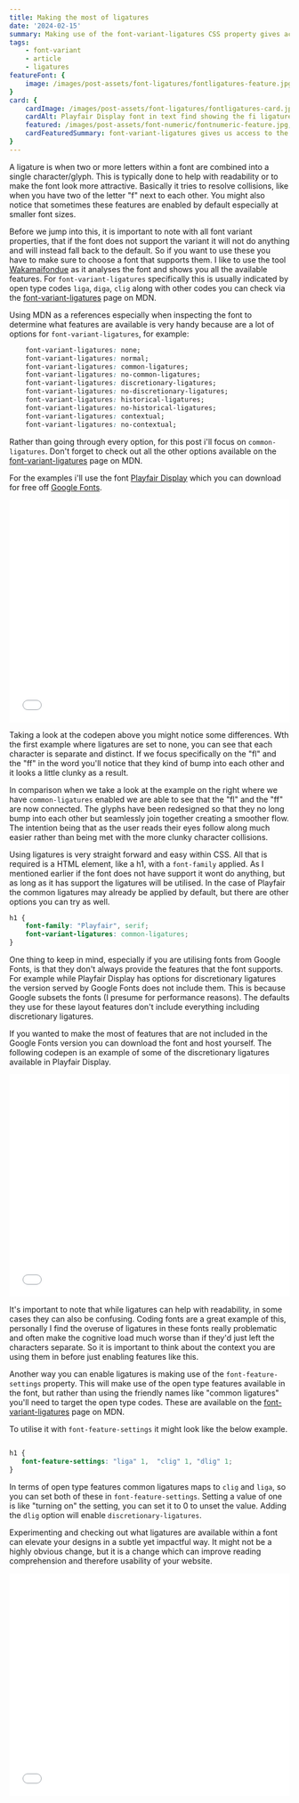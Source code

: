 ```yaml
---
title: Making the most of ligatures
date: '2024-02-15'
summary: Making use of the font-variant-ligatures CSS property gives access too alternate glyphs within fonts that combine one or more glyphs to improve readability.
tags:
    - font-variant
    - article
    - ligatures
featureFont: {  
    image: /images/post-assets/font-ligatures/fontligatures-feature.jpg
}
card: {
    cardImage: /images/post-assets/font-ligatures/fontligatures-card.jpg,
    cardAlt: Playfair Display font in text find showing the fi ligatures,
    featured: /images/post-assets/font-numeric/fontnumeric-feature.jpg,
    cardFeaturedSummary: font-variant-ligatures gives us access to the ligature open type features directly in our websites and web applications.
}
---
```


A ligature is when two or more letters within a font are combined into a single character/glyph. This is typically done to help with readability or to make the font look more attractive. Basically it tries to resolve collisions, like when you have two of the letter "f" next to each other. You might also notice that sometimes these features are enabled by default especially at smaller font sizes.

Before we jump into this, it is important to note with all font variant properties, that if the font does not support the variant it will not do anything and will instead fall back to the default. So if you want to use these you have to make sure to choose a font that supports them. I like to use the tool [Wakamaifondue](https://wakamaifondue.com/) as it analyses the font and shows you all the available features. For `font-variant-ligatures` specifically this is usually indicated by open type codes `liga`, `diga`, `clig` along with other codes you can check via the [font-variant-ligatures](https://developer.mozilla.org/en-US/docs/Web/CSS/font-variant-ligatures) page on MDN.

Using MDN as a references especially when inspecting the font to determine what features are available is very handy because are a lot of options for `font-variant-ligatures`, for example:

```css
    font-variant-ligatures: none;
    font-variant-ligatures: normal;
    font-variant-ligatures: common-ligatures;
    font-variant-ligatures: no-common-ligatures;
    font-variant-ligatures: discretionary-ligatures;
    font-variant-ligatures: no-discretionary-ligatures;
    font-variant-ligatures: historical-ligatures;
    font-variant-ligatures: no-historical-ligatures;
    font-variant-ligatures: contextual;
    font-variant-ligatures: no-contextual;
```

Rather than going through every option, for this post i'll focus on `common-ligatures`. Don't forget to check out all the other options available on the [font-variant-ligatures](https://developer.mozilla.org/en-US/docs/Web/CSS/font-variant-ligatures) page on MDN.


For the examples i'll use the font [Playfair Display](https://fonts.google.com/specimen/Playfair+Display) which you can download for free off [Google Fonts](https://fonts.google.com/).

<div class="codepen"><iframe height="400" style="width: 100%;" scrolling="no" title="font-variant-ligatures demo" src="//codepen.io/mandymichael/embed/GRePoMg/?height=300&theme-id=dark&default-tab=result" frameBorder="no"  allowfullscreen="true">
</iframe></div>

Taking a look at the codepen above you might notice some differences. Wth the first example where ligatures are set to none, you can see that each character is separate and distinct. If we focus specifically on the "fl" and the "ff" in the word you'll notice that they kind of bump into each other and it looks a little clunky as a result.

In comparison when we take a look at the example on the right where we have `common-ligatures` enabled we are able to see that the "fl" and the "ff" are now connected. The glyphs have been redesigned so that they no long bump into each other but seamlessly join together creating a smoother flow. The intention being that as the user reads their eyes follow along much easier rather than being met with the more clunky character collisions.

Using ligatures is very straight forward and easy within CSS. All that is required is a HTML element, like a h1, with a `font-family` applied. As I mentioned earlier if the font does not have support it wont do anything, but as long as it has support the ligatures will be utilised. In the case of Playfair the common ligatures may already be applied by default, but there are other options you can try as well.

```css
h1 {
	font-family: "Playfair", serif;
    font-variant-ligatures: common-ligatures;
}
```

One thing to keep in mind, especially if you are utilising fonts from Google Fonts, is that they don't always provide the features that the font supports. For example while Playfair Display has options for discretionary ligatures the version served by Google Fonts does not include them. This is because Google subsets the fonts (I presume for performance reasons). The defaults they use for these layout features don't include everything including discretionary ligatures. 

If you wanted to make the most of features that are not included in the Google Fonts version you can download the font and host yourself. The following codepen is an example of some of the discretionary ligatures available in Playfair Display.

<div class="codepen"><iframe height="400" style="width: 100%;" scrolling="no" title="font-variant-ligatures demo" src="//codepen.io/mandymichael/embed/yLwZVwZ/?height=300&theme-id=dark&default-tab=result" frameBorder="no"  allowfullscreen="true">
</iframe></div>


It's important to note that while ligatures can help with readability, in some cases they can also be confusing. Coding fonts are a great example of this, personally I find the overuse of ligatures in these fonts really problematic and often make the cognitive load much worse than if they'd just left the characters separate. So it is important to think about the context you are using them in before just enabling features like this.

Another way you can enable ligatures is making use of the `font-feature-settings` property. This will make use of the open type features available in the font, but rather than using the friendly names like "common ligatures" you'll need to target the open type codes. These are available on the [font-variant-ligatures](https://developer.mozilla.org/en-US/docs/Web/CSS/font-variant-ligatures) page on MDN. 

To utilise it with `font-feature-settings` it might look like the below example.

```css 

h1 {
   font-feature-settings: "liga" 1,  "clig" 1, "dlig" 1;
}
```

In terms of open type features common ligatures maps to `clig` and `liga`, so you can set both of these in `font-feature-settings`. Setting a value of one is like "turning on" the setting, you can set it to 0 to unset the value. Adding the `dlig` option will enable `discretionary-ligatures`. 

Experimenting and checking out what ligatures are available within a font can elevate your designs in a subtle yet impactful way. It might not be a highly obvious change, but it is a change which can improve reading comprehension and therefore usability of your website.

<div class="codepen"><iframe height="400" style="width: 100%;" scrolling="no" title="font-variant-ligatures demo" src="//codepen.io/mandymichael/embed/abKVwoR/?height=300&theme-id=dark&default-tab=result" frameBorder="no"  allowfullscreen="true">
</iframe></div>